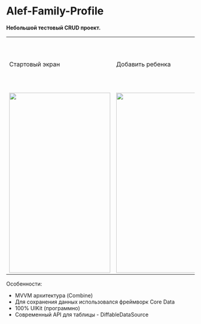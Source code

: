 # Alef-Family-Profile

<b>Небольшой тестовый CRUD проект.</b>

<table>
  <tr>
    <td>Стартовый экран</td>
     <td>Добавить ребенка</td>
     <td>Present day in purple and selected day in pink</td>
  </tr>
  <tr>
    <td><img src="(https://github.com/MikhailUstyantsev/Alef-Family-Profile/blob/main/Simulator%20Screenshot%20-%20iPhone%2015%20Pro%20-%202025-02-22%20at%2008.33.31-portrait.png)" width=270 height=480></td>
    <td><img src="(https://github.com/MikhailUstyantsev/Alef-Family-Profile/blob/main/Simulator%20Screenshot%20-%20iPhone%2015%20Pro%20-%202025-02-22%20at%2009.58.42-portrait.png)" width=270 height=480></td>
  </tr>
 </table> 

Особенности:
- MVVM архитектура (Combine)
- Для сохранения данных использовался фреймворк Core Data
- 100% UIKit (программно)
- Современный API для таблицы - DiffableDataSource
